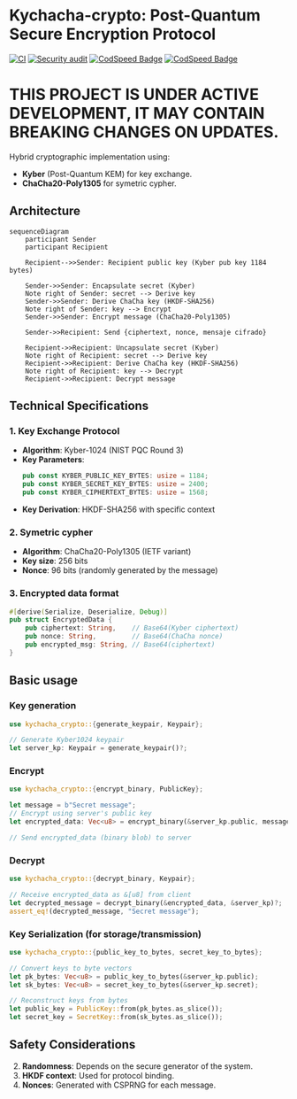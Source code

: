 # Kychacha-crypto: Post-Quantum Secure Encryption Protocol
[![CI](https://github.com/Nichokas/kychacha_crypto/actions/workflows/build.yaml/badge.svg)](https://github.com/Nichokas/kychacha_crypto/actions/workflows/build.yaml)
[![Security audit](https://github.com/Nichokas/kychacha_crypto/actions/workflows/rustsec.yaml/badge.svg)](https://github.com/Nichokas/kychacha_crypto/actions/workflows/rustsec.yaml)
[![CodSpeed Badge](https://img.shields.io/endpoint?url=https://codspeed.io/badge.json)](https://codspeed.io/Nichokas/kychacha_crypto)
[![CodSpeed Badge](https://img.shields.io/crates/v/ml-dsa?logo=rust)](https://crates.io/crates/kychacha_crypto)

# THIS PROJECT IS UNDER ACTIVE DEVELOPMENT, IT MAY CONTAIN BREAKING CHANGES ON UPDATES.

Hybrid cryptographic implementation using:
- **Kyber** (Post-Quantum KEM) for key exchange.
- **ChaCha20-Poly1305** for symetric cypher.

## Architecture

```mermaid
sequenceDiagram
    participant Sender
    participant Recipient

    Recipient-->>Sender: Recipient public key (Kyber pub key 1184 bytes)
    
    Sender->>Sender: Encapsulate secret (Kyber)
    Note right of Sender: secret --> Derive key
    Sender->>Sender: Derive ChaCha key (HKDF-SHA256)
    Note right of Sender: key --> Encrypt
    Sender->>Sender: Encrypt message (ChaCha20-Poly1305)
    
    Sender->>Recipient: Send {ciphertext, nonce, mensaje cifrado}
    
    Recipient->>Recipient: Uncapsulate secret (Kyber)
    Note right of Recipient: secret --> Derive key
    Recipient->>Recipient: Derive ChaCha key (HKDF-SHA256)
    Note right of Recipient: key --> Decrypt
    Recipient->>Recipient: Decrypt message
```

## Technical Specifications

### 1. Key Exchange Protocol
- **Algorithm**: Kyber-1024 (NIST PQC Round 3)
- **Key Parameters**:
  ```rust
  pub const KYBER_PUBLIC_KEY_BYTES: usize = 1184;
  pub const KYBER_SECRET_KEY_BYTES: usize = 2400;
  pub const KYBER_CIPHERTEXT_BYTES: usize = 1568;
  ```
- **Key Derivation**: HKDF-SHA256 with specific context

### 2. Symetric cypher
- **Algorithm**: ChaCha20-Poly1305 (IETF variant)
- **Key size**: 256 bits
- **Nonce**: 96 bits (randomly generated by the message)

### 3. Encrypted data format
```rust
#[derive(Serialize, Deserialize, Debug)]
pub struct EncryptedData {
    pub ciphertext: String,    // Base64(Kyber ciphertext)
    pub nonce: String,         // Base64(ChaCha nonce)
    pub encrypted_msg: String, // Base64(ciphertext)
}
```

## Basic usage

### Key generation
```rust
use kychacha_crypto::{generate_keypair, Keypair};

// Generate Kyber1024 keypair
let server_kp: Keypair = generate_keypair()?;
```

### Encrypt
```rust
use kychacha_crypto::{encrypt_binary, PublicKey};

let message = b"Secret message";
// Encrypt using server's public key
let encrypted_data: Vec<u8> = encrypt_binary(&server_kp.public, message)?;

// Send encrypted_data (binary blob) to server
```

### Decrypt
```rust
use kychacha_crypto::{decrypt_binary, Keypair};

// Receive encrypted_data as &[u8] from client
let decrypted_message = decrypt_binary(&encrypted_data, &server_kp)?;
assert_eq!(decrypted_message, "Secret message");
```

### Key Serialization (for storage/transmission)
```rust
use kychacha_crypto::{public_key_to_bytes, secret_key_to_bytes};

// Convert keys to byte vectors
let pk_bytes: Vec<u8> = public_key_to_bytes(&server_kp.public);
let sk_bytes: Vec<u8> = secret_key_to_bytes(&server_kp.secret);

// Reconstruct keys from bytes
let public_key = PublicKey::from(pk_bytes.as_slice());
let secret_key = SecretKey::from(sk_bytes.as_slice());
```

## Safety Considerations

2. **Randomness**: Depends on the secure generator of the system.
3. **HKDF context**: Used for protocol binding.
4. **Nonces**: Generated with CSPRNG for each message.
